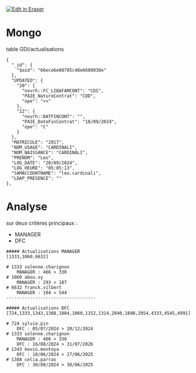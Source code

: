 <p><a target="_blank" href="https://app.eraser.io/workspace/JvfzNgC5oYVMiMLDIE5A" id="edit-in-eraser-github-link"><img alt="Edit in Eraser" src="https://firebasestorage.googleapis.com/v0/b/second-petal-295822.appspot.com/o/images%2Fgithub%2FOpen%20in%20Eraser.svg?alt=media&amp;token=968381c8-a7e7-472a-8ed6-4a6626da5501"></a></p>

# Mongo
table GDI/actualisations

```
{
  "_id": {
    "$oid": "66ece6e0d705c48e6609030e"
  },
  "UPDATED": {
    "20": {
      "novrh::FC_LIBAFAMCONT": "CDI",
      "PAIE_NatureContrat": "CDD",
      "ope": "<<"
    },
    "22": {
      "novrh::DATFINCONT": "",
      "PAIE_DateFinContrat": "18/09/2024",
      "ope": "C"
    }
  },
  "MATRICULE": "2017",
  "NOM_USAGE": "CARDINALI",
  "NOM_NAISSANCE": "CARDINALI",
  "PRENOM": "Leo",
  "LOG_DATE": "20/09/2024",
  "LOG_HEURE": "05:05:13",
  "SAMACCOUNTNAME": "leo.cardinali",
  "LDAP_PRESENCE": ""
},
```
# Analyse
sur deux critères principaux :

- MANAGER
- DFC
```
##### Actualisations MANAGER
[1333,1060,6632]

# 1333 solenne.charignon
    MANAGER : 466 > 330
# 1060 abou.sy
    MANAGER : 293 > 187
# 6632 franck.vilbert
    MANAGER : 104 > 544
----------------------------------

##### Actualisations DFC
[724,1333,1343,1388,1004,1060,1152,1314,2040,1890,2954,4333,4545,4991]

# 724 sylvie.pin
    DFC : 05/07/2024 > 20/12/2024
# 1333 solenne.charignon
    MANAGER : 466 > 330
    DFC : 16/08/2024 > 31/07/2026
# 1343 kevin.montoya
    DFC : 18/06/2024 > 27/06/2025
# 1388 celia.parras
    DFC : 30/08/2024 > 30/06/2025
```




<!--- Eraser file: https://app.eraser.io/workspace/JvfzNgC5oYVMiMLDIE5A --->